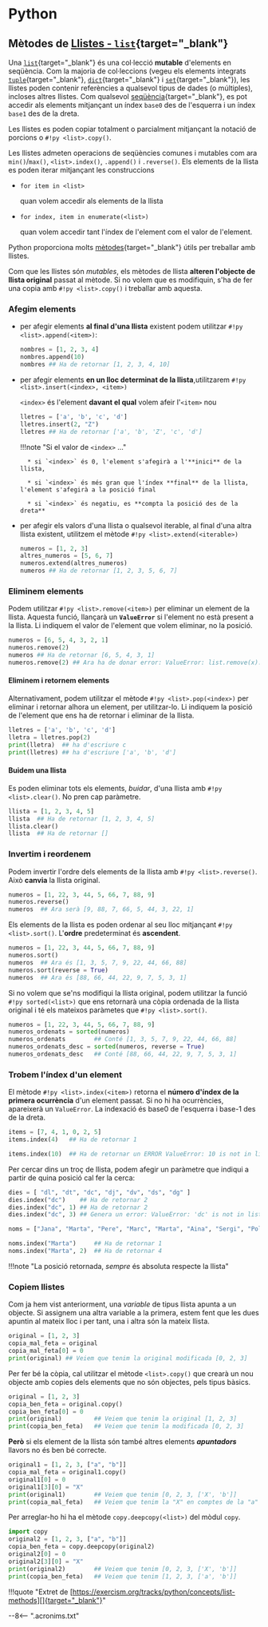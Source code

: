 # Python

## Mètodes de [Llistes - `list`][list]{target="_blank"}

Una [`list`][list]{target="_blank"} és una col·lecció **mutable** d'elements en seqüència. Com la majoria de col·leccions (vegeu els elements integrats [`tuple`][tuple]{target="_blank"}, [`dict`][dict]{target="_blank"} i [`set`][set]{target="_blank"}), les llistes poden contenir referències a qualsevol tipus de dades (o múltiples), incloses altres llistes. Com qualsevol [seqüència][]{target="_blank"}, es pot accedir als elements mitjançant un índex `base0` des de l'esquerra i un índex `base1` des de la dreta.

Les llistes es poden copiar totalment o parcialment mitjançant la notació de porcions o `#!py <list>.copy()`.

Les llistes admeten operacions de seqüències comunes i mutables com ara `min()`/`max()`, `<list>.index()`, `.append()` i  `.reverse()`. Els elements de la llista es poden iterar mitjançant les construccions

* `for item in <list>`

    quan volem accedir als elements de la llista

* `for index, item in enumerate(<list>)`

    quan volem accedir tant l'índex de l'element com el valor de l'element.

Python proporciona molts [mètodes][]{target="_blank"} útils per treballar amb llistes.

Com que les llistes són *mutables*, els mètodes de llista **alteren l'objecte de llista original** passat al mètode. Si no volem que es modifiquin, s'ha de fer una copia amb `#!py <list>.copy()` i treballar amb aquesta. 

### Afegim elements

* per afegir elements **al final d'una llista** existent podem utilitzar `#!py <list>.append(<item>)`:

    ```py
    nombres = [1, 2, 3, 4]
    nombres.append(10)
    nombres ## Ha de retornar [1, 2, 3, 4, 10]

    ```

* per afegir elements **en un lloc determinat de la llista**,utilitzarem `#!py <list>.insert(<index>, <item>)`

    `<index>` és l'element **davant el qual** volem afeir l'`<item>` nou

    ```py
    lletres = ['a', 'b', 'c', 'd']
    lletres.insert(2, "Z")
    lletres ## Ha de retornar ['a', 'b', 'Z', 'c', 'd']
    
    ```

    !!!note "Si el valor de `<index>` ..."

        * si `<index>` és 0, l'element s'afegirà a l'**inici** de la llista,
        
        * si `<index>` és més gran que l'índex **final** de la llista, l'element s'afegirà a la posició final

        * si `<index>` és negatiu, es **compta la posició des de la dreta**

* per afegir els valors d'una llista o qualsevol iterable, al final d'una altra llista existent, utilitzem el mètode `#!py <list>.extend(<iterable>)`

    ```py
    numeros = [1, 2, 3]
    altres_numeros = [5, 6, 7]
    numeros.extend(altres_numeros)
    numeros ## Ha de retornar [1, 2, 3, 5, 6, 7]

    ```

### Eliminem elements

Podem utilitzar `#!py <list>.remove(<item>)` per eliminar un element de la llista. Aquesta funció, llançarà un **`ValueError`** si l'element no està present a la llista. Li indiquem el valor de l'element que volem eliminar, no la posició.

```py
numeros = [6, 5, 4, 3, 2, 1]
numeros.remove(2)
numeros ## Ha de retornar [6, 5, 4, 3, 1]
numeros.remove(2) ## Ara ha de donar error: ValueError: list.remove(x): x not in list

```

#### Eliminem i retornem elements

Alternativament, podem utilitzar el mètode `#!py <list>.pop(<index>)` per eliminar i retornar alhora un element, per utilitzar-lo. Li indiquem la posició de l'element que ens ha de retornar i eliminar de la llista.

```py
lletres = ['a', 'b', 'c', 'd']
lletra = lletres.pop(2)
print(lletra)  ## ha d'escriure c
print(lletres) ## ha d'escriure ['a', 'b', 'd']

```

#### Buidem una llista

Es poden eliminar tots els elements, *buidar*, d'una llista amb `#!py <list>.clear()`. No pren cap paràmetre.

```py
llista = [1, 2, 3, 4, 5]
llista  ## Ha de retornar [1, 2, 3, 4, 5]
llista.clear()
llista  ## Ha de retornar []

```

### Invertim i reordenem

Podem invertir l'ordre dels elements de la llista amb `#!py <list>.reverse()`. Això **canvia** la llista original.

```py
numeros = [1, 22, 3, 44, 5, 66, 7, 88, 9]
numeros.reverse()
numeros  ## Ara serà [9, 88, 7, 66, 5, 44, 3, 22, 1]

```

Els elements de la llista es poden ordenar al seu lloc mitjançant `#!py <list>.sort()`.  L'**ordre** predeterminat és **ascendent**.

```py
numeros = [1, 22, 3, 44, 5, 66, 7, 88, 9]
numeros.sort()
numeros  ## Ara és [1, 3, 5, 7, 9, 22, 44, 66, 88]
numeros.sort(reverse = True)
numeros  ## Ara és [88, 66, 44, 22, 9, 7, 5, 3, 1]

```

Si no volem que se'ns modifiqui la llista original, podem utilitzar la funció `#!py sorted(<list>)` que ens retornarà una còpia ordenada de la llista original i té els mateixos paràmetes que `#!py <list>.sort()`.

```py
numeros = [1, 22, 3, 44, 5, 66, 7, 88, 9]
numeros_ordenats = sorted(numeros)
numeros_ordenats        ## Conté [1, 3, 5, 7, 9, 22, 44, 66, 88]
numeros_ordenats_desc = sorted(numeros, reverse = True)
numeros_ordenats_desc   ## Conté [88, 66, 44, 22, 9, 7, 5, 3, 1]

```

### Trobem l'índex d'un element

El mètode `#!py <list>.index(<item>)` retorna el **número d'índex de la primera ocurrència** d'un element passat. Si no hi ha ocurrències, apareixerà un `ValueError`. La indexació és base0 de l'esquerra i base-1 des de la dreta.

```py 
items = [7, 4, 1, 0, 2, 5]
items.index(4)   ## Ha de retornar 1

items.index(10)  ## Ha de retornar un ERROR ValueError: 10 is not in list
```

Per cercar dins un troç de llista, podem afegir un paràmetre que indiqui a partir de quina posició cal fer la cerca:

```py 
dies = [ "dl", "dt", "dc", "dj", "dv", "ds", "dg" ]
dies.index("dc")    ## Ha de retornar 2
dies.index("dc", 1) ## Ha de retornar 2
dies.index("dc", 3) ## Genera un error: ValueError: 'dc' is not in list

noms = ["Jana", "Marta", "Pere", "Marc", "Marta", "Aina", "Sergi", "Pol"]

noms.index("Marta")     ## Ha de retornar 1
noms.index("Marta", 2)  ## Ha de retornar 4

```

!!!note "La posició retornada, *sempre* és absoluta respecte la llista"


### Copiem llistes

Com ja hem vist anteriorment, una *variable* de tipus llista apunta a un objecte. Si assignem una altra variable a la primera, estem fent que les dues apuntin al mateix lloc i per tant, una i altra són la mateix llista.

```py
original = [1, 2, 3]
copia_mal_feta = original
copia_mal_feta[0] = 0
print(original) ## Veiem que tenim la original modificada [0, 2, 3]

```

Per fer bé la còpia, cal utilitzar el mètode `<list>.copy()` que crearà un nou objecte amb copies dels elements que no són objectes, pels tipus bàsics.

```py
original = [1, 2, 3]
copia_ben_feta = original.copy()
copia_ben_feta[0] = 0
print(original)         ## Veiem que tenim la original [1, 2, 3]
print(copia_ben_feta)   ## Veiem que tenim la modificada [0, 2, 3]

```

**Però** si els element de la llista són també altres elements ***apuntadors*** llavors no és ben bé correcte.

```py
original1 = [1, 2, 3, ["a", "b"]]
copia_mal_feta = original1.copy()
original1[0] = 0
original1[3][0] = "X"
print(original1)        ## Veiem que tenim [0, 2, 3, ['X', 'b']]
print(copia_mal_feta)   ## Veiem que tenim la "X" en comptes de la "a" [1, 2, 3, ['X', 'b']]

```

Per arreglar-ho hi ha el mètode `copy.deepcopy(<list>)` del mòdul `copy`.

```py
import copy
original2 = [1, 2, 3, ["a", "b"]]
copia_ben_feta = copy.deepcopy(original2)
original2[0] = 0
original2[3][0] = "X"
print(original2)        ## Veiem que tenim [0, 2, 3, ['X', 'b']]
print(copia_ben_feta)   ## Veiem que tenim [1, 2, 3, ['a', 'b']]

```


!!!quote "Extret de [https://exercism.org/tracks/python/concepts/list-methods][]{target="_blank"}"


[https://exercism.org/tracks/python/concepts/list-methods]:  https://exercism.org/tracks/python/concepts/list-methods "Extret de..."

[list]:                 https://docs.python.org/library/stdtypes.html#list                              "Llistes - list"
[tuple]:                https://docs.python.org/library/stdtypes.html#tuple                             "tuple"
[dict]:                 https://docs.python.org/library/stdtypes.html#dict                              "dict"
[set]:                  https://docs.python.org/library/stdtypes.html#set                               "set"
[seqüència]:            https://docs.python.org/library/stdtypes.html#sequence-types-list-tuple-range   "tipus de seqüències"
[mètodes]:              https://docs.python.org/3/tutorial/datastructures.html#more-on-lists            "mètodes per llistes"

--8<-- ".acronims.txt"
